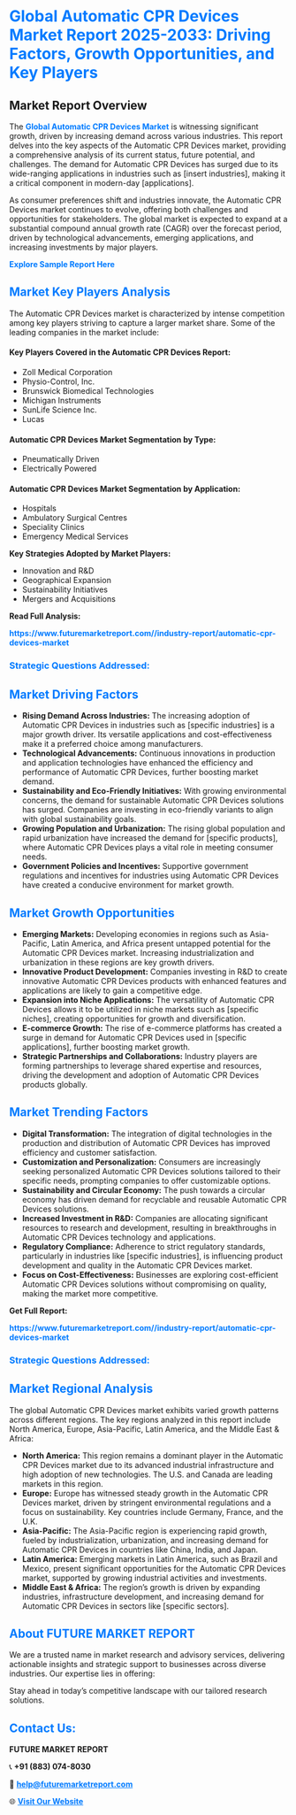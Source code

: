 <h1 style="color: #007BFF;">Global Automatic CPR Devices Market Report 2025-2033: Driving Factors, Growth Opportunities, and Key Players</h1>

<section id="overview">
<h2>Market Report Overview</h2>
<p>The <a href="https://www.futuremarketreport.com//industry-report/automatic-cpr-devices-market" style="color: #007BFF; text-decoration: none;"><strong>Global Automatic CPR Devices Market</strong></a> is witnessing significant growth, driven by increasing demand across various industries. This report delves into the key aspects of the Automatic CPR Devices market, providing a comprehensive analysis of its current status, future potential, and challenges. The demand for Automatic CPR Devices has surged due to its wide-ranging applications in industries such as [insert industries], making it a critical component in modern-day [applications].</p>
<p>As consumer preferences shift and industries innovate, the Automatic CPR Devices market continues to evolve, offering both challenges and opportunities for stakeholders. The global market is expected to expand at a substantial compound annual growth rate (CAGR) over the forecast period, driven by technological advancements, emerging applications, and increasing investments by major players.</p>
</section>

<section id="overview">
<p><a href="https://www.futuremarketreport.com//request-sample/reportId=57761" style="color: #007BFF; text-decoration: none;"><strong>Explore Sample Report Here</strong></a></p>
</section>

<section id="key-players">
<h2 style="color: #007BFF;">Market Key Players Analysis</h2>
<p>The Automatic CPR Devices market is characterized by intense competition among key players striving to capture a larger market share. Some of the leading companies in the market include:</p>
<h4>Key Players Covered in the Automatic CPR Devices Report:</h4>
<ul><li>Zoll Medical Corporation</li><li>Physio-Control, Inc.</li><li>Brunswick Biomedical Technologies</li><li>Michigan Instruments</li><li>SunLife Science Inc.</li><li>Lucas</li></ul>
<h4>Automatic CPR Devices Market Segmentation by Type:</h4>
<ul><li>Pneumatically Driven</li><li>Electrically Powered</li></ul>

<h4>Automatic CPR Devices Market Segmentation by Application:</h4>
<ul><li>Hospitals</li><li>Ambulatory Surgical Centres</li><li>Speciality Clinics</li><li>Emergency Medical Services</li></ul>
<p><strong>Key Strategies Adopted by Market Players:</strong></p>
<ul>
<li>Innovation and R&D</li>
<li>Geographical Expansion</li>
<li>Sustainability Initiatives</li>
<li>Mergers and Acquisitions</li>
</ul>
</section>

<section>
<p><strong>Read Full Analysis: </strong></p><a href="https://www.futuremarketreport.com//industry-report/automatic-cpr-devices-market" style="color: #007BFF; text-decoration: none;"><strong>https://www.futuremarketreport.com//industry-report/automatic-cpr-devices-market</strong></a>
<h3 style="color: #007BFF;">Strategic Questions Addressed:</h3>
</section>

<section id="driving-factors">
<h2 style="color: #007BFF;">Market Driving Factors</h2>
<ul>
<li><strong>Rising Demand Across Industries:</strong> The increasing adoption of Automatic CPR Devices in industries such as [specific industries] is a major growth driver. Its versatile applications and cost-effectiveness make it a preferred choice among manufacturers.</li>
<li><strong>Technological Advancements:</strong> Continuous innovations in production and application technologies have enhanced the efficiency and performance of Automatic CPR Devices, further boosting market demand.</li>
<li><strong>Sustainability and Eco-Friendly Initiatives:</strong> With growing environmental concerns, the demand for sustainable Automatic CPR Devices solutions has surged. Companies are investing in eco-friendly variants to align with global sustainability goals.</li>
<li><strong>Growing Population and Urbanization:</strong> The rising global population and rapid urbanization have increased the demand for [specific products], where Automatic CPR Devices plays a vital role in meeting consumer needs.</li>
<li><strong>Government Policies and Incentives:</strong> Supportive government regulations and incentives for industries using Automatic CPR Devices have created a conducive environment for market growth.</li>
</ul>
</section>

<section id="growth-opportunities">
<h2 style="color: #007BFF;">Market Growth Opportunities</h2>
<ul>
<li><strong>Emerging Markets:</strong> Developing economies in regions such as Asia-Pacific, Latin America, and Africa present untapped potential for the Automatic CPR Devices market. Increasing industrialization and urbanization in these regions are key growth drivers.</li>
<li><strong>Innovative Product Development:</strong> Companies investing in R&D to create innovative Automatic CPR Devices products with enhanced features and applications are likely to gain a competitive edge.</li>
<li><strong>Expansion into Niche Applications:</strong> The versatility of Automatic CPR Devices allows it to be utilized in niche markets such as [specific niches], creating opportunities for growth and diversification.</li>
<li><strong>E-commerce Growth:</strong> The rise of e-commerce platforms has created a surge in demand for Automatic CPR Devices used in [specific applications], further boosting market growth.</li>
<li><strong>Strategic Partnerships and Collaborations:</strong> Industry players are forming partnerships to leverage shared expertise and resources, driving the development and adoption of Automatic CPR Devices products globally.</li>
</ul>
</section>

<section id="trending-factors">
<h2 style="color: #007BFF;">Market Trending Factors</h2>
<ul>
<li><strong>Digital Transformation:</strong> The integration of digital technologies in the production and distribution of Automatic CPR Devices has improved efficiency and customer satisfaction.</li>
<li><strong>Customization and Personalization:</strong> Consumers are increasingly seeking personalized Automatic CPR Devices solutions tailored to their specific needs, prompting companies to offer customizable options.</li>
<li><strong>Sustainability and Circular Economy:</strong> The push towards a circular economy has driven demand for recyclable and reusable Automatic CPR Devices solutions.</li>
<li><strong>Increased Investment in R&D:</strong> Companies are allocating significant resources to research and development, resulting in breakthroughs in Automatic CPR Devices technology and applications.</li>
<li><strong>Regulatory Compliance:</strong> Adherence to strict regulatory standards, particularly in industries like [specific industries], is influencing product development and quality in the Automatic CPR Devices market.</li>
<li><strong>Focus on Cost-Effectiveness:</strong> Businesses are exploring cost-efficient Automatic CPR Devices solutions without compromising on quality, making the market more competitive.</li>
</ul>
</section>

<section>
<p><strong>Get Full Report: </strong></p><a href="https://www.futuremarketreport.com//industry-report/automatic-cpr-devices-market" style="color: #007BFF; text-decoration: none;"><strong>https://www.futuremarketreport.com//industry-report/automatic-cpr-devices-market</strong></a>
<h3 style="color: #007BFF;">Strategic Questions Addressed:</h3>
</section>


<section id="regional-analysis">
<h2 style="color: #007BFF;">Market Regional Analysis</h2>
<p>The global Automatic CPR Devices market exhibits varied growth patterns across different regions. The key regions analyzed in this report include North America, Europe, Asia-Pacific, Latin America, and the Middle East & Africa:</p>
<ul>
<li><strong>North America:</strong> This region remains a dominant player in the Automatic CPR Devices market due to its advanced industrial infrastructure and high adoption of new technologies. The U.S. and Canada are leading markets in this region.</li>
<li><strong>Europe:</strong> Europe has witnessed steady growth in the Automatic CPR Devices market, driven by stringent environmental regulations and a focus on sustainability. Key countries include Germany, France, and the U.K.</li>
<li><strong>Asia-Pacific:</strong> The Asia-Pacific region is experiencing rapid growth, fueled by industrialization, urbanization, and increasing demand for Automatic CPR Devices in countries like China, India, and Japan.</li>
<li><strong>Latin America:</strong> Emerging markets in Latin America, such as Brazil and Mexico, present significant opportunities for the Automatic CPR Devices market, supported by growing industrial activities and investments.</li>
<li><strong>Middle East & Africa:</strong> The region’s growth is driven by expanding industries, infrastructure development, and increasing demand for Automatic CPR Devices in sectors like [specific sectors].</li>
</ul>
</section>

<footer>
<h2 style="color: #007BFF;">About FUTURE MARKET REPORT</h2>
<p>We are a trusted name in market research and advisory services, delivering actionable insights and strategic support to businesses across diverse industries. Our expertise lies in offering:</p>

<p>Stay ahead in today’s competitive landscape with our tailored research solutions.</p>

<h2 style="color: #007BFF;">Contact Us:</h2>
<p><strong>FUTURE MARKET REPORT</strong></p>
<p>📞 <strong>+91 (883) 074-8030</strong></p>
<p>📧 <strong><a href="mailto:help@futuremarketreport.com" style="color: #007BFF;">help@futuremarketreport.com</a></strong></p>
<p>🌐 <strong><a href="https://www.futuremarketreport.com/" style="color: #007BFF;">Visit Our Website</a></strong></p>
</footer>